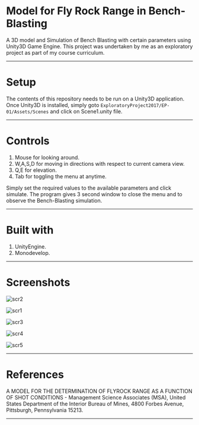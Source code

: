 # Model for Fly Rock Range in Bench-Blasting

A 3D model and Simulation of Bench Blasting with certain parameters using Unity3D Game Engine. This project was undertaken by me as an exploratory project as part of my course curriculum.

---
# Setup  
The contents of this repository needs to be run on a Unity3D application.
Once Unity3D is installed, simply goto `ExploratoryProject2017/EP-01/Assets/Scenes` and click on Scene1.unity file.

---

# Controls
1. Mouse for looking around.
2. W,A,S,D for moving in directions with respect to current camera view.
3. Q,E for elevation.
4. Tab for toggling the menu at anytime.

Simply set the required values to the available parameters and click simulate. 
The program gives 3 second window to close the menu and to observe the Bench-Blasting simulation.

---

# Built with 
1. UnityEngine.
2. Monodevelop.

---

# Screenshots

![scr2](https://user-images.githubusercontent.com/35230083/38056782-15b2fb38-32fb-11e8-8cf0-0e2b40cea8d2.png)

![scr1](https://user-images.githubusercontent.com/35230083/38056740-f3bba746-32fa-11e8-970e-d1e5eb09162a.png)

![scr3](https://user-images.githubusercontent.com/35230083/38056811-2aa3eb10-32fb-11e8-9f48-d7109beaad41.png)

![scr4](https://user-images.githubusercontent.com/35230083/38056835-3bf48e9c-32fb-11e8-9cc9-d49f2df4fb1d.png)

![scr5](https://user-images.githubusercontent.com/35230083/38056841-43eee9da-32fb-11e8-98c7-3efc951f3d1e.png)

---

# References

A MODEL FOR THE DETERMINATION OF FLYROCK RANGE AS A FUNCTION OF SHOT CONDITIONS - Management Science Associates (MSA), United States Department of the Interior Bureau of Mines, 4800 Forbes Avenue, Pittsburgh, Pennsylvania 15213.

---


